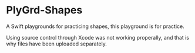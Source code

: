 # PlyGrd-Shapes
A Swift playgrounds for practicing shapes,
this playground is for practice.

Using source control through Xcode was not working properally, and that is why files have been uploaded separately.
